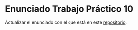 # Enunciado Trabajo Práctico 10

Actualizar el enunciado con el que está en este [repositorio](https://github.com/MSE-SDC/MSE-SDC-6Co2021).
